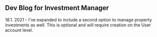 ## Dev Blog for Investment Manager

18.1. 2021 - I've expanded to include a second option to manage property investments as well. This is optional and will require creation on the User account level.
